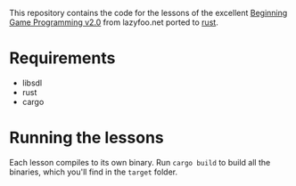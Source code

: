 This repository contains the code for the lessons of the excellent
[Beginning Game Programming v2.0](http://lazyfoo.net/tutorials/SDL/)
from lazyfoo.net ported to [rust](http://www.rust-lang.org/).

# Requirements

* libsdl
* rust
* cargo

# Running the lessons

Each lesson compiles to its own binary. Run `cargo build` to build all the
binaries, which you'll find in the `target` folder.
